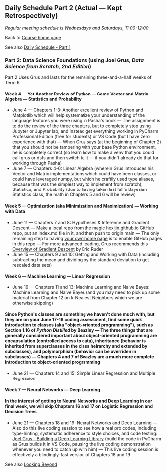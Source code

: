 ## Daily Schedule Part 2 (Actual &mdash; Kept Retrospectively)

*Regular meeting schedule is Wednesdays and Saturdays, 11:00-12:00*

Back to [Course home page](./index.html)

See also [Daily Schedule - Part 1](./daily_schedule_part1.html)

### Part 2: Data Science Foundations (using Joel Grus, *Data Science from Scratch, 2nd Edition*)

Part 2 Uses Grus and lasts for the remaining three-and-a-half weeks of Term 6

#### Week 4 &mdash; Yet Another Review of Python &mdash; Some Vector and Matrix Algebra &mdash; Statistics and Probability

* June 4 &mdash; Chapters 1-3: Another excellent review of Python and Matplotlib which will help systematize your understanding of the language features you were using in Pasha's book &mdash; The assignment is to do the review of the three chapters, but to completely stop using Jupyter or Jupyter lab, and instead get everything working in PyCharm Professional Edition (free for students) or VS Code (but I have zero experience with that) &mdash; When Grus says (at the beginning of Chapter 2) that you should not be tampering with your base Python environment, he is completely correct (so learn how to make a venv that you could call grus or dsfs and then switch to it &mdash; if you didn't already do that for working through Pasha)
* June 7 &mdash; Chapters 4-6: Linear Algebra (wherein Grus introduces his Vector and Matrix implementations which could have been classes, or could have leveraged numpy, but which he craftily used type aliases, because that was the simplest way to implement from scratch), Statistics, and Probability (due to having taken last fall's Bayesian Statistics class, the math in Chapters 5 and 6 will be review)

#### Week 5 &mdash; Optimization (aka Minimization and Maximization) &mdash; Working with Data

* June 11 &mdash; Chapters 7 and 8: Hypotheses &amp; Inference and Gradient Descent &mdash; Make a local repo from the magic hexijin.github.io GitHub repo, put an index.md file in it, and then push to origin main &mdash; The only remaining step to having [your own home page](https://hexijin.github.io) is to enable GitHub pages in this repo &mdash; For more advanced reading, Grus recommends this [Overview of Gradient Descent](https://www.ruder.io/optimizing-gradient-descent/) by Eric Ruder
* June 15 &mdash; Chapters 9 and 10: Getting and Working with Data (including subtracting the mean and dividing by the standard deviation to get rescaled data sets)

#### Week 6 &mdash; Machine Learning &mdash; Linear Regression

* June 19 &mdash; Chapters 11 and 13: Machine Learning and Naive Bayes: Machine Learning and Naive Bayes (and you may need to pick up some material from Chapter 12 on k-Nearest Neighbors which we are otherwise skipping)

#### Since Python's classes are something we haven't done much with, but they are on your June 17-18 coding assessment, find some quick introduction to classes (aka "object-oriented programming"), such as Section 1.16 of *Python Distilled* by Beazley &mdash; The three things that are generally considered important about object-oriented programming are encapsulation (controlled access to data), inheritance (behavior is inherited from superclasses in the class heirarchy and extended by subclasses), and polymorphism (behavior can be overriden in subclasses) &mdash; Chapters 4 and 7 of Beazley are a much more complete introduction to object-oriented programming

* June 21 &mdash; Chapters 14 and 15: Simple Linear Regression and Multiple Regression

#### Week 7 &mdash; Neural Networks &mdash; Deep Learning

#### In the interest of getting to Neural Networks and Deep Learning in our final week, we will skip Chapters 16 and 17 on Logistic Regression and Decision Trees

* June 21 &mdash; Chapters 18 and 19: Neural Networks and Deep Learning &mdash; Also do this live coding session to see how a real pro codes, including type-hinting, systematic adherence to style choices, and code testing: [Joel Grus - Building a Deep Learning Library](https://joelgrus.com/2017/12/04/livecoding-madness-building-a-deep-learning-library/) (build the code in PyCharm as Grus builds it in VS Code, pausing the live coding demonstration whenever you need to catch up with him) &mdash; This live coding session is effectively a blindingly-fast version of Chapters 18 and 19

See also [Looking Beyond](./looking_beyond.html)
